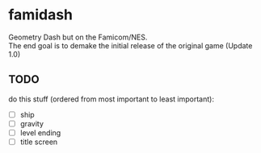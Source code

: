 # famidash

Geometry Dash but on the Famicom/NES.  
The end goal is to demake the initial release of the original game (Update 1.0)  
 
## TODO

do this stuff (ordered from most important to least important):  
- [ ] ship  
- [ ] gravity  
- [ ] level ending  
- [ ] title screen  
